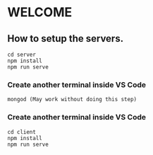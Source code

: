 # WELCOME

## How to setup the servers.
``` 
cd server
npm install
npm run serve
```
### Create another terminal inside VS Code 
```
mongod (May work without doing this step)
```
### Create another terminal inside VS Code 
```
cd client
npm install 
npm run serve
```